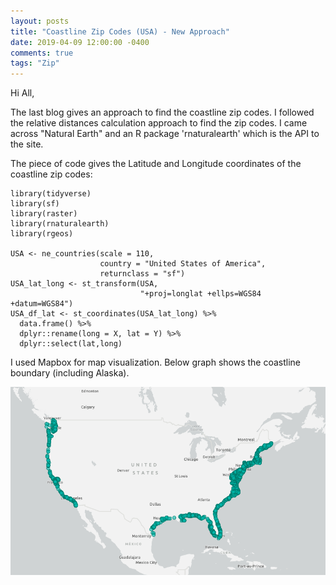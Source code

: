 ```yaml
---
layout: posts
title: "Coastline Zip Codes (USA) - New Approach"
date: 2019-04-09 12:00:00 -0400
comments: true
tags: "Zip"
---
```

Hi All,

The last blog gives an approach to find the coastline zip codes. I followed the relative distances calculation approach to find the zip codes. I came across "Natural Earth" and an R package 'rnaturalearth' which is the API to the site. 

The piece of code gives the Latitude and Longitude coordinates of the coastline zip codes:

```{r}
library(tidyverse)
library(sf)
library(raster)
library(rnaturalearth)
library(rgeos)

USA <- ne_countries(scale = 110, 
                    country = "United States of America", 
                    returnclass = "sf")
USA_lat_long <- st_transform(USA, 
                             "+proj=longlat +ellps=WGS84 +datum=WGS84")
USA_df_lat <- st_coordinates(USA_lat_long) %>% 
  data.frame() %>% 
  dplyr::rename(long = X, lat = Y) %>% 
  dplyr::select(lat,long)

```
I used Mapbox for map visualization. Below graph shows the coastline boundary (including Alaska).


![center](/images/zip1.PNG)
